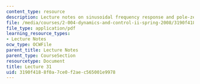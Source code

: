 ```yaml
---
content_type: resource
description: Lecture notes on sinusoidal frequency response and pole-zero plots.
file: /media/courses/2-004-dynamics-and-control-ii-spring-2008/3190f4188f0a7ce0f2aec565001e9978_lecture_31.pdf
file_type: application/pdf
learning_resource_types:
- Lecture Notes
ocw_type: OCWFile
parent_title: Lecture Notes
parent_type: CourseSection
resourcetype: Document
title: Lecture 31
uid: 3190f418-8f0a-7ce0-f2ae-c565001e9978
---
```

